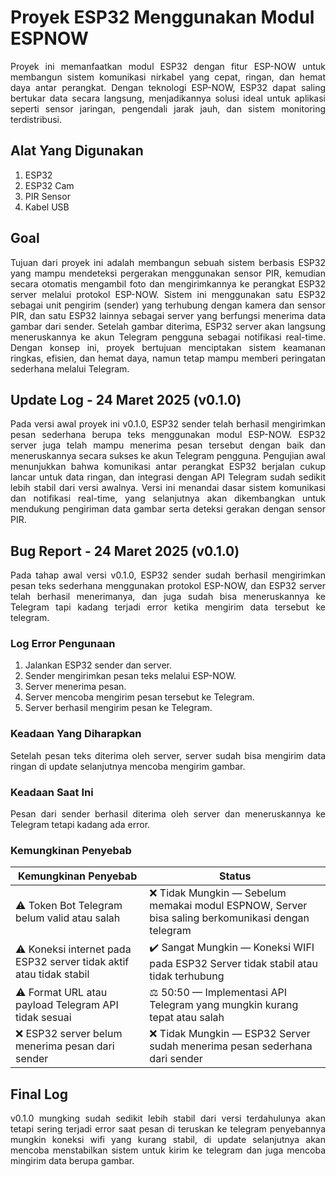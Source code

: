 # Proyek ESP32 Menggunakan Modul ESPNOW

<div align="justify">

Proyek ini memanfaatkan modul ESP32 dengan fitur ESP-NOW untuk membangun sistem komunikasi nirkabel yang cepat, ringan, dan hemat daya antar perangkat. Dengan teknologi ESP-NOW, ESP32 dapat saling bertukar data secara langsung, menjadikannya solusi ideal untuk aplikasi seperti sensor jaringan, pengendali jarak jauh, dan sistem monitoring terdistribusi.

</div>

## Alat Yang Digunakan
1. ESP32  
2. ESP32 Cam  
3. PIR Sensor  
4. Kabel USB  

## Goal

<div align="justify">

Tujuan dari proyek ini adalah membangun sebuah sistem berbasis ESP32 yang mampu mendeteksi pergerakan menggunakan sensor PIR, kemudian secara otomatis mengambil foto dan mengirimkannya ke perangkat ESP32 server melalui protokol ESP-NOW. Sistem ini menggunakan satu ESP32 sebagai unit pengirim (sender) yang terhubung dengan kamera dan sensor PIR, dan satu ESP32 lainnya sebagai server yang berfungsi menerima data gambar dari sender. Setelah gambar diterima, ESP32 server akan langsung meneruskannya ke akun Telegram pengguna sebagai notifikasi real-time. Dengan konsep ini, proyek bertujuan menciptakan sistem keamanan ringkas, efisien, dan hemat daya, namun tetap mampu memberi peringatan sederhana melalui Telegram.

</div>

## Update Log - 24 Maret 2025 (v0.1.0)
<div align="justify">

Pada versi awal proyek ini v0.1.0, ESP32 sender telah berhasil mengirimkan pesan sederhana berupa teks menggunakan modul ESP-NOW. ESP32 server juga telah mampu menerima pesan tersebut dengan baik dan meneruskannya secara sukses ke akun Telegram pengguna. Pengujian awal menunjukkan bahwa komunikasi antar perangkat ESP32 berjalan cukup lancar untuk data ringan, dan integrasi dengan API Telegram sudah sedikit lebih stabil dari versi awalnya. Versi ini menandai dasar sistem komunikasi dan notifikasi real-time, yang selanjutnya akan dikembangkan untuk mendukung pengiriman data gambar serta deteksi gerakan dengan sensor PIR.

</div>

## Bug Report - 24 Maret 2025 (v0.1.0)
<div align="justify">

Pada tahap awal versi v0.1.0, ESP32 sender sudah berhasil mengirimkan pesan teks sederhana menggunakan protokol ESP-NOW, dan ESP32 server telah berhasil menerimanya, dan juga sudah bisa meneruskannya ke Telegram tapi kadang terjadi error ketika mengirim data tersebut ke telegram.

### Log Error Pengunaan
1. Jalankan ESP32 sender dan server.
2. Sender mengirimkan pesan teks melalui ESP-NOW.
3. Server menerima pesan.
4. Server mencoba mengirim pesan tersebut ke Telegram.
5. Server berhasil mengirim pesan ke Telegram.

### Keadaan Yang Diharapkan
Setelah pesan teks diterima oleh server, server sudah bisa mengirim data ringan di update selanjutnya mencoba mengirim gambar.
### Keadaan Saat Ini
Pesan dari sender berhasil diterima oleh server dan meneruskannya ke Telegram tetapi kadang ada error.
</div>

### Kemungkinan Penyebab

<div align="center">

<table>
  <thead>
    <tr>
      <th>Kemungkinan Penyebab</th>
      <th>Status</th>
    </tr>
  </thead>
  <tbody>
    <tr>
      <td>⚠️ Token Bot Telegram belum valid atau salah</td>
      <td>❌ Tidak Mungkin — Sebelum memakai modul ESPNOW, Server bisa saling berkomunikasi dengan telegram</td>
    </tr>
    <tr>
      <td>⚠️ Koneksi internet pada ESP32 server tidak aktif atau tidak stabil</td>
      <td>✔️ Sangat Mungkin — Koneksi WIFI pada ESP32 Server tidak stabil atau tidak terhubung</td>
    </tr>
    <tr>
      <td>⚠️ Format URL atau payload Telegram API tidak sesuai</td>
      <td>⚖️ 50:50 — Implementasi API Telegram yang mungkin kurang tepat atau salah</td>
    </tr>
    <tr>
      <td>❌ ESP32 server belum menerima pesan dari sender</td>
      <td>❌ Tidak Mungkin — ESP32 Server sudah menerima pesan sederhana dari sender</td>
    </tr>
  </tbody>
</table>

</div>

## Final Log
<div align="justify">
v0.1.0 mungking sudah sedikit lebih stabil dari versi terdahulunya akan tetapi sering terjadi error saat pesan di teruskan ke telegram penyebannya mungkin koneksi wifi yang kurang stabil, di update selanjutnya akan mencoba menstabilkan sistem untuk kirim ke telegram dan juga mencoba mingirim data berupa gambar.
</div>
